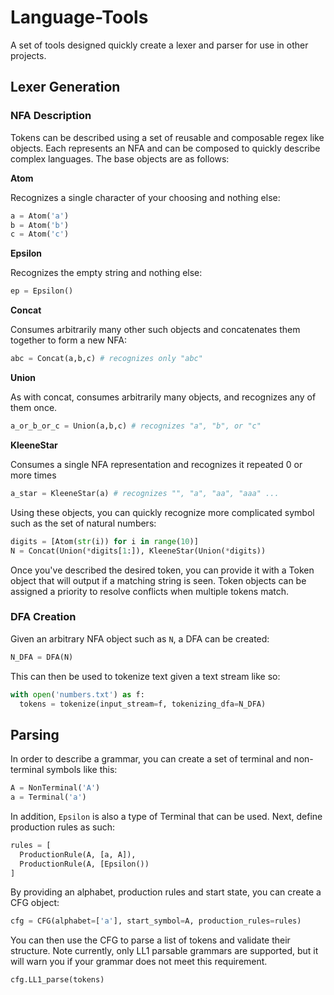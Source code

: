 # Language-Tools

A set of tools designed quickly create a lexer and parser for use in other projects. 

## Lexer Generation

### NFA Description

Tokens can be described using a set of reusable and composable regex like objects. Each represents an NFA and can be composed to quickly describe complex languages. The base objects are as follows:

**Atom**

Recognizes a single character of your choosing and nothing else:

```python
a = Atom('a')
b = Atom('b')
c = Atom('c')
```

**Epsilon**

Recognizes the empty string and nothing else:

```python
ep = Epsilon()
```

**Concat**

Consumes arbitrarily many other such objects and concatenates them together to form a new NFA:

```python
abc = Concat(a,b,c) # recognizes only "abc"
```

**Union**

As with concat, consumes arbitrarily many objects, and recognizes any of them once.

```python
a_or_b_or_c = Union(a,b,c) # recognizes "a", "b", or "c"
```

**KleeneStar**

Consumes a single NFA representation and recognizes it repeated 0 or more times

```python
a_star = KleeneStar(a) # recognizes "", "a", "aa", "aaa" ...
```

Using these objects, you can quickly recognize more complicated symbol such as the set of natural numbers:

```python
digits = [Atom(str(i)) for i in range(10)]
N = Concat(Union(*digits[1:]), KleeneStar(Union(*digits))
```

Once you've described the desired token, you can provide it with a Token object that will output if a matching string is seen. Token objects can be assigned a priority to resolve conflicts when multiple tokens match.

### DFA Creation

Given an arbitrary NFA object such as `N`, a DFA can be created:

```python
N_DFA = DFA(N)
```

This can then be used to tokenize text given a text stream like so:

```python
with open('numbers.txt') as f:
  tokens = tokenize(input_stream=f, tokenizing_dfa=N_DFA)
```

## Parsing

In order to describe a grammar, you can create a set of terminal and non-terminal symbols like this:

```python
A = NonTerminal('A')
a = Terminal('a')
```

In addition, `Epsilon` is also a type of Terminal that can be used. Next, define production rules as such:

```python
rules = [
  ProductionRule(A, [a, A]),
  ProductionRule(A, [Epsilon())
]
```

By providing an alphabet, production rules and start state, you can create a CFG object:

```python
cfg = CFG(alphabet=['a'], start_symbol=A, production_rules=rules)
```

You can then use the CFG to parse a list of tokens and validate their structure. Note currently, only LL1 parsable grammars are supported, but it will warn you if your grammar does not meet this requirement.

```python
cfg.LL1_parse(tokens)
```
